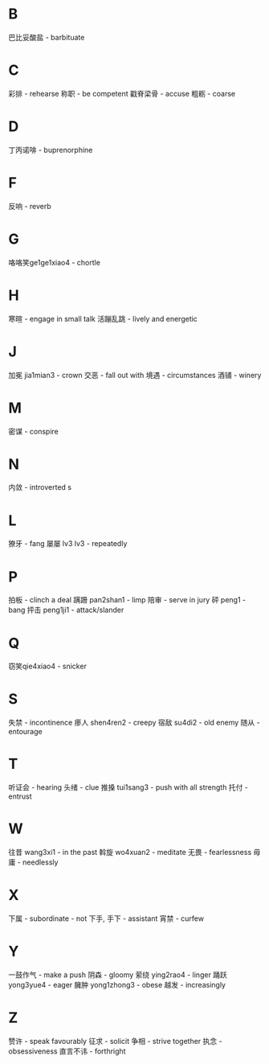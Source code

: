 # B

巴比妥酸盐 - barbituate 
# C 

彩排 - rehearse
称职 - be competent 
戳脊梁骨 - accuse 
粗粝 - coarse 

# D

丁丙诺啡 - buprenorphine
# F 

反响 - reverb

# G

咯咯笑ge1ge1xiao4 - chortle

# H

寒暄 - engage in small talk
活蹦乱跳 - lively and energetic 

# J

加冕 jia1mian3 - crown
交恶 - fall out with 
境遇 - circumstances
酒铺 - winery

# M

密谋 - conspire

# N
内敛 - introverted s

# L 

獠牙 - fang 
屡屡 lv3 lv3 - repeatedly

# P 

拍板 - clinch a deal
蹒跚 pan2shan1 - limp
陪审 - serve in jury 
砰 peng1 - bang
抨击 peng1ji1 - attack/slander

# Q

窃笑qie4xiao4 - snicker 

# S

失禁 - incontinence 
瘆人 shen4ren2 - creepy 
宿敌 su4di2 - old enemy 
随从 - entourage 
# T

听证会 - hearing
头绪 - clue 
推搡 tui1sang3 - push with all strength 
托付 - entrust

# W

往昔 wang3xi1 - in the past
斡旋 wo4xuan2 - meditate 
无畏 - fearlessness
毋庸 - needlessly
# X

下属 - subordinate - not 下手, 手下 - assistant 
宵禁 - curfew 
# Y 

一鼓作气 - make a push
阴森 - gloomy 
萦绕 ying2rao4 - linger
踊跃 yong3yue4 - eager 
臃肿 yong1zhong3 - obese 
越发 - increasingly 

# Z

赞许 - speak favourably 
征求 - solicit
争相 - strive together
执念 - obsessiveness
直言不讳 - forthright 